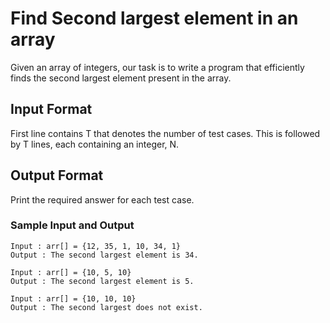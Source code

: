 # Find Second largest element in an array

Given an array of integers, our task is to write a program that efficiently finds the second largest element present in the array.

## Input Format

First line contains T that denotes the number of test cases. This is followed by T lines, each containing an integer, N.


## Output Format

Print the required answer for each test case.


### Sample Input and Output

```
Input : arr[] = {12, 35, 1, 10, 34, 1}
Output : The second largest element is 34.

Input : arr[] = {10, 5, 10}
Output : The second largest element is 5.

Input : arr[] = {10, 10, 10}
Output : The second largest does not exist.

```
